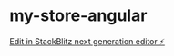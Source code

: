 # my-store-angular

[Edit in StackBlitz next generation editor ⚡️](https://stackblitz.com/~/github.com/pablolucero/my-store-angular)